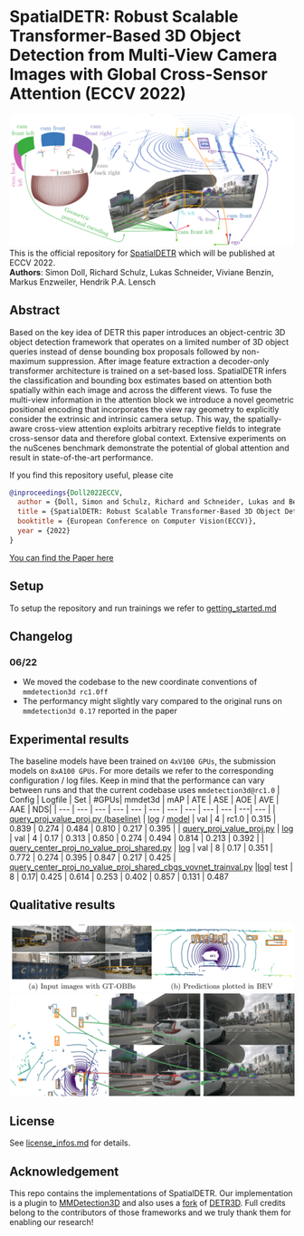 # SpatialDETR: Robust Scalable Transformer-Based 3D Object Detection from Multi-View Camera Images with Global Cross-Sensor Attention (ECCV 2022)

![](img/overview.png "Overview")
This is the official repository for [SpatialDETR](https://uni-tuebingen.de/securedl/sdl-eyJ0eXAiOiJKV1QiLCJhbGciOiJIUzI1NiJ9.eyJpYXQiOjE2NjMwODI0NjQsImV4cCI6MTY2MzE3MjQ2MSwidXNlciI6MCwiZ3JvdXBzIjpbMCwtMV0sImZpbGUiOiJmaWxlYWRtaW5cL1VuaV9UdWViaW5nZW5cL0Zha3VsdGFldGVuXC9JbmZvS29nbmlcL1dTSVwvQ29tR3JhcGhcL3B1YmxpY2F0aW9uc1wvMjAyMlwvRUNDVjIwMjItU3BhdGlhbERldHJcL0VDQ1YyMDIyLXNwYXRpYWxfZGV0ci5wZGYiLCJwYWdlIjoyMzczOTl9.iLxLzTD_7W1HiUOYb1RdNqR0o1FPIPXW-JYvC-__st8/ECCV2022-spatial_detr.pdf) which will be published at ECCV 2022.   
**Authors**: Simon Doll, Richard Schulz, Lukas Schneider, Viviane Benzin, Markus Enzweiler, Hendrik P.A. Lensch
## Abstract
Based on the key idea of DETR this paper introduces an object-centric 3D object detection framework that operates on a limited number of 3D object queries instead of dense bounding box proposals followed by non-maximum suppression. After image feature extraction a decoder-only transformer architecture is trained on a set-based loss. SpatialDETR infers the classification and bounding box estimates based on attention both spatially within each image and across the different views. To fuse the multi-view information in the attention block we introduce a novel geometric positional encoding that incorporates the view ray geometry to explicitly consider the extrinsic and intrinsic camera setup. This way, the  spatially-aware cross-view attention exploits arbitrary receptive fields to integrate cross-sensor data and therefore global context. Extensive experiments on the nuScenes benchmark demonstrate the potential of global attention and result in state-of-the-art performance.

If you find this repository useful, please cite
```bibtex
@inproceedings{Doll2022ECCV,
  author = {Doll, Simon and Schulz, Richard and Schneider, Lukas and Benzin, Viviane and Enzweiler Markus and Lensch, Hendrik P.A.},
  title = {SpatialDETR: Robust Scalable Transformer-Based 3D Object Detection from Multi-View Camera Images with Global Cross-Sensor Attention},
  booktitle = {European Conference on Computer Vision(ECCV)},
  year = {2022}
}
```

[You can find the Paper here](https://uni-tuebingen.de/securedl/sdl-eyJ0eXAiOiJKV1QiLCJhbGciOiJIUzI1NiJ9.eyJpYXQiOjE2NjMwODI0NjQsImV4cCI6MTY2MzE3MjQ2MSwidXNlciI6MCwiZ3JvdXBzIjpbMCwtMV0sImZpbGUiOiJmaWxlYWRtaW5cL1VuaV9UdWViaW5nZW5cL0Zha3VsdGFldGVuXC9JbmZvS29nbmlcL1dTSVwvQ29tR3JhcGhcL3B1YmxpY2F0aW9uc1wvMjAyMlwvRUNDVjIwMjItU3BhdGlhbERldHJcL0VDQ1YyMDIyLXNwYXRpYWxfZGV0ci5wZGYiLCJwYWdlIjoyMzczOTl9.iLxLzTD_7W1HiUOYb1RdNqR0o1FPIPXW-JYvC-__st8/ECCV2022-spatial_detr.pdf)
## Setup
To setup the repository and run trainings we refer to [getting_started.md](getting_started.md)

## Changelog
### 06/22
- We moved the codebase to the new coordinate conventions of `mmdetection3d rc1.0ff`
- The performancy might slightly vary compared to the original runs on `mmdetection3d 0.17` reported in the paper


## Experimental results
The baseline models have been trained on `4xV100 GPUs`, the submission models on `8xA100 GPUs`. For more details we refer to the corresponding configuration / log files. Keep in mind that the performance can vary between runs and that the current codebase uses `mmdetection3d@rc1.0`
| Config  | Logfile | Set | #GPUs| mmdet3d | mAP | ATE | ASE | AOE | AVE | AAE | NDS|
| --- | --- | --- | --- | --- | --- | --- | --- | --- | --- | ---| --- |
| [query_proj_value_proj.py (baseline)](configs/submission/frozen_4/query_proj_value_proj.py)  | [log](training_logs/frozen_4/query_proj_value_proj.log) / [model](https://drive.google.com/file/d/1Tm6M0e-8QYBUeqwBwYpJk1EwxQbyZl6M/view?usp=sharing) | val | 4 | rc1.0 | 0.315 | 0.839 | 0.274 | 0.484 | 0.810 | 0.217 | 0.395 |
| [query_proj_value_proj.py](configs/submission/frozen_4/query_proj_value_proj.py)  | [log](training_logs/frozen_4/query_proj_value_proj_0_17.log) | val | 4 | 0.17 | 0.313 | 0.850 | 0.274 | 0.494 | 0.814 | 0.213 | 0.392 |
| [query_center_proj_no_value_proj_shared.py](configs/submission/frozen_1/query_center_proj_no_value_proj_shared.py)  | [log](training_logs/frozen_1/query_center_proj_no_value_proj_shared.log) | val | 8 | 0.17 | 0.351 | 0.772 | 0.274 | 0.395 | 0.847 | 0.217 | 0.425
| [query_center_proj_no_value_proj_shared_cbgs_vovnet_trainval.py](configs/submission/frozen_1/query_center_proj_no_value_proj_shared_cbgs_vovnet_trainval.py)  |[log](training_logs/frozen_1/query_center_proj_no_value_proj_shared_cbgs_vovnet_trainval.log)| test | 8 | 0.17| 0.425 | 0.614 | 0.253 | 0.402 | 0.857 | 0.131 | 0.487

## Qualitative results
![](img/qualitative_results.png "Visualization of predictions")
![](img/attention.png "Attention visualization for multiple queries")

## License
See [license_infos.md](license_infos.md) for details.

## Acknowledgement
This repo contains the implementations of SpatialDETR. Our implementation is a plugin to [MMDetection3D](https://github.com/open-mmlab/mmdetection3d) and also uses a [fork](https://github.com/SimonDoll/fusion_detr3d) of [DETR3D](https://github.com/WangYueFt/detr3d). Full credits belong to the contributors of those frameworks and we truly thank them for enabling our research!
